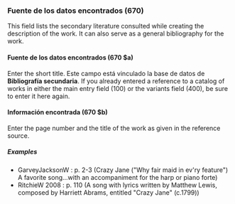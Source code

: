 ### Fuente de los datos encontrados (670)
This field lists the secondary literature consulted while creating the description of the work. It can also serve as a general bibliography for the work.

#### Fuente de los datos encontrados  (670 $a)
Enter the short title. Este campo está vinculado la base de datos de **Bibliografía secundaria**. If you already entered a reference to a catalog of works in either the main entry field (100) or the variants field (400), be sure to enter it here again.

#### Información encontrada (670 $b)
Enter the page number and the title of the work as given in the reference source.

##### Examples
- GarveyJacksonW : p. 2-3 (Crazy Jane ("Why fair maid in ev'ry feature") A favorite song...with an accompaniment for the harp or piano forte)
- RitchieW 2008 : p. 110 (A song with lyrics written by Matthew Lewis, composed by Harriett Abrams, entitled "Crazy Jane" (c.1799))
